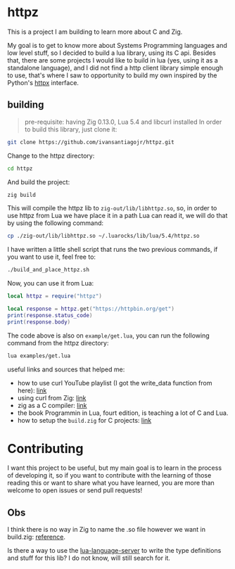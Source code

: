 # httpz

This is a project I am building to learn more about C and Zig.

My goal is to get to know more about Systems Programming languages and low level stuff, so I decided to build a lua library, using its C api.
Besides that, there are some projects I would like to build in lua (yes, using it as a standalone language), and I did not find a http client library simple enough to use, that's where I saw to opportunity to build my own inspired by the Python's [httpx](https://www.python-httpx.org/) interface.

## building
> pre-requisite: having Zig 0.13.0, Lua 5.4 and libcurl installed
In order to build this library, just clone it:
```sh
git clone https://github.com/ivansantiagojr/httpz.git
```

Change to the httpz directory:
```sh
cd httpz
```

And build the project:
```sh
zig build
```

This will compile the httpz lib to `zig-out/lib/libhttpz.so`, so, in order to use httpz from Lua we have place it in a path Lua can read it, we will do that by using the following command:
```sh
cp ./zig-out/lib/libhttpz.so ~/.luarocks/lib/lua/5.4/httpz.so
```

I have written a little shell script that runs the two previous commands, if you want to use it, feel free to:
```sh
./build_and_place_httpz.sh
```

Now, you can use it from Lua:
```lua
local httpz = require("httpz")

local response = httpz.get("https://httpbin.org/get")
print(response.status_code)
print(response.body)
```

The code above is also on `example/get.lua`, you can run the following command from the httpz directory:
```sh
lua examples/get.lua
```

useful links and sources that helped me:
- how to use curl YouTube playlist (I got the write_data function from here): [link](https://youtube.com/playlist?list=PLA1FTfKBAEX6p-lfk1l_Q2zh2E5wd-cup&si=-FO9rDDavFVTE5H_)
- using curl from Zig: [link](https://ziglang.org/learn/samples/#using-curl-from-zig)
- zig as a C compiler: [link](https://ziglang.org/learn/overview/#zig-is-also-a-c-compiler)
- the book Programmin in Lua, fourt edition, is teaching a lot of C and Lua.
- how to setup the `build.zig` for C projects: [link](https://www.reddit.com/r/Zig/comments/1cjtcc9/zig_013_fail_to_build_c_file/)

# Contributing
I want this project to be useful, but my main goal is to learn in the process of developing it, so if you want to contribute with the learning of those reading this or want to share what you have learned, you are more than welcome to open issues or send pull requests!

## Obs

I think there is no way in Zig to name the .so file however we want in build.zig: [reference](https://github.com/ziglang/zig/issues/2231
).

Is there a way to use the [lua-language-server](https://github.com/LuaLS/lua-language-server) to write the type definitions and stuff for this lib? I do not know, will still search for it.
